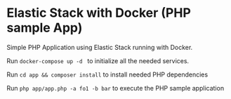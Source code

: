 # Elastic Stack with Docker (PHP sample App)

Simple PHP Application using Elastic Stack running with Docker.

Run ``docker-compose up -d `` to initialize all the needed services.

Run ```cd app && composer install``` to install needed PHP dependencies

Run ```php app/app.php -a fo1 -b bar``` to execute the PHP sample application
